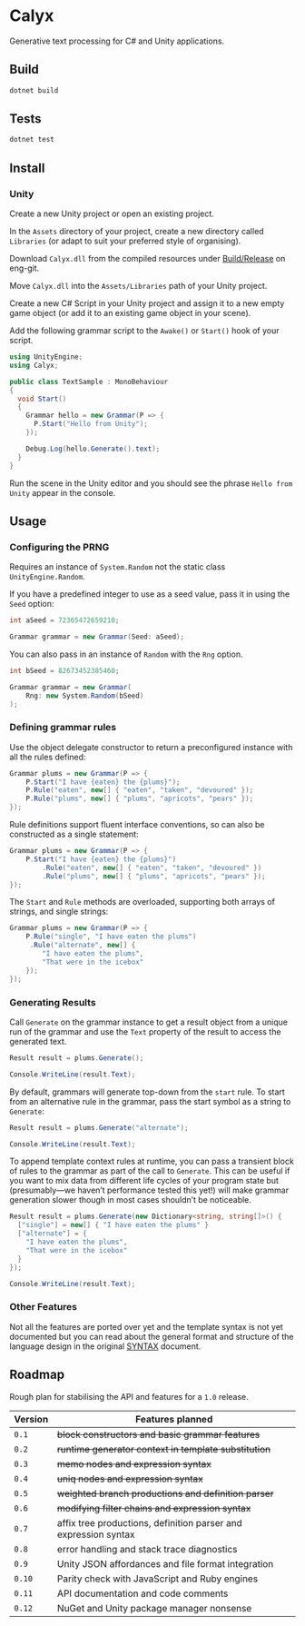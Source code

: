 # Calyx

Generative text processing for C# and Unity applications.

## Build

```bash
dotnet build
```

## Tests

```bash
dotnet test
```

## Install

### Unity

Create a new Unity project or open an existing project.

In the `Assets` directory of your project, create a new directory called `Libraries` (or adapt to suit your preferred style of organising).

Download `Calyx.dll` from the compiled resources under [Build/Release](https://eng-git.canterbury.ac.nz/mor30/calyx-sharp/-/tree/main/Build/Release) on eng-git.

Move `Calyx.dll` into the `Assets/Libraries` path of your Unity project.

Create a new C# Script in your Unity project and assign it to a new empty game object (or add it to an existing game object in your scene).

Add the following grammar script to the `Awake()` or `Start()` hook of your script.

```cs
using UnityEngine;
using Calyx;

public class TextSample : MonoBehaviour
{
  void Start()
  {
    Grammar hello = new Grammar(P => {
      P.Start("Hello from Unity");
    });

    Debug.Log(hello.Generate().text);
  }
}
```

Run the scene in the Unity editor and you should see the phrase `Hello from Unity` appear in the console.

## Usage

### Configuring the PRNG

Requires an instance of `System.Random` not the static class `UnityEngine.Random`.

If you have a predefined integer to use as a seed value, pass it in using the `Seed` option:

```cs
int aSeed = 72365472659210;

Grammar grammar = new Grammar(Seed: aSeed);
```

You can also pass in an instance of `Random` with the `Rng` option.

```cs
int bSeed = 82673452385460;

Grammar grammar = new Grammar(
    Rng: new System.Random(bSeed)
);
```

### Defining grammar rules

Use the object delegate constructor to return a preconfigured instance with all the rules defined:

```cs
Grammar plums = new Grammar(P => {
    P.Start("I have {eaten} the {plums}");
    P.Rule("eaten", new[] { "eaten", "taken", "devoured" });
    P.Rule("plums", new[] { "plums", "apricots", "pears" });
});
```

Rule definitions support fluent interface conventions, so can also be constructed as a single statement:

```cs
Grammar plums = new Grammar(P => {
    P.Start("I have {eaten} the {plums}")
        .Rule("eaten", new[] { "eaten", "taken", "devoured" })
        .Rule("plums", new[] { "plums", "apricots", "pears" });
});
```

The `Start` and `Rule` methods are overloaded, supporting both arrays of strings, and single strings:

```cs
Grammar plums = new Grammar(P => {
    P.Rule("single", "I have eaten the plums")
     .Rule("alternate", new[] {
        "I have eaten the plums",
        "That were in the icebox"
    });
});
```

### Generating Results

Call `Generate` on the grammar instance to get a result object from a unique run of the grammar and use the `Text` property of the result to access the generated text.

```cs
Result result = plums.Generate();

Console.WriteLine(result.Text);
```

By default, grammars will generate top-down from the `start` rule. To start from an alternative rule in the grammar, pass the start symbol as a string to `Generate`:

```cs
Result result = plums.Generate("alternate");

Console.WriteLine(result.Text);
```

To append template context rules at runtime, you can pass a transient block of rules to the grammar as part of the call to `Generate`. This can be useful if you want to mix data from different life cycles of your program state but (presumably—we haven’t performance tested this yet!) will make grammar generation slower though in most cases shouldn’t be noticeable.

```cs
Result result = plums.Generate(new Dictionary<string, string[]>() {
  ["single"] = new[] { "I have eaten the plums" }
  ["alternate"] = {
    "I have eaten the plums",
    "That were in the icebox"
  }
});

Console.WriteLine(result.Text);
```

### Other Features

Not all the features are ported over yet and the template syntax is not yet documented but you can read about the general format and structure of the language design in the original [SYNTAX](https://github.com/maetl/calyx/blob/main/SYNTAX.md) document.

## Roadmap

Rough plan for stabilising the API and features for a `1.0` release.

| Version | Features planned                                                   |
|---------|--------------------------------------------------------------------|
| `0.1`   | ~~block constructors and basic grammar features~~                  |
| `0.2`   | ~~runtime generator context in template substitution~~             |
| `0.3`   | ~~memo nodes and expression syntax~~                               |
| `0.4`   | ~~uniq nodes and expression syntax~~                               |
| `0.5`   | ~~weighted branch productions and definition parser~~               |
| `0.6`   | ~~modifying filter chains and expression syntax~~                   |
| `0.7`   | affix tree productions, definition parser and expression syntax      |
| `0.8`   | error handling and stack trace diagnostics                         |
| `0.9`   | Unity JSON affordances and file format integration                  |
| `0.10`  | Parity check with JavaScript and Ruby engines                      |
| `0.11`  | API documentation and code comments                                |
| `0.12`  | NuGet and Unity package manager nonsense                           |
